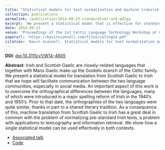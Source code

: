 ```yaml
---
title: "Statistical models for text normalization and machine translation"
collection: publications
permalink: /publication/2014-08-23-standardizer-and-gd2ga
excerpt: 'We present a statistical model that is effective for standardization of Irish texts, as well as translation from Scottish Gaelic to Irish.'
date: 2014-08-23
venue: 'Proceedings of the 1st Celtic Language Technology Workshop at COLING 2014'
paperurl: 'https://kevinscannell.com/files/coling14.pdf'
citation: 'Kevin Scannell. Statistical models for text normalization and machine translation. In <i>Proceedings of the First Celtic Language Technology Workshop</i>, pages 33–40, Dublin, Ireland, 2014. Association for Computational Linguistics and Dublin City University.'
---
```


**DOI**: [doi:10.3115/v1/W14-4605](https://dx.doi.org/10.3115/v1/W14-4605)

**Abstract**: Irish and Scottish Gaelic are closely-related languages that together with Manx Gaelic make up the Goidelic branch of the Celtic family. We present a statistical model for translation from Scottish Gaelic to Irish that we hope will facilitate communication between the two language communities, especially in social media. An important aspect of this work is to overcome the orthographical differences between the languages, many of which were introduced in a major spelling reform of Irish in the 1940’s and 1950’s. Prior to that date, the orthographies of the two languages were quite similar, thanks in part to a shared literary tradition. As a consequence of this, machine translation from Scottish Gaelic to Irish has a great deal in common with the problem of normalizing pre-standard Irish texts, a problem with applications to lexicography and information retrieval. We show how a single statistical model can be used effectively in both contexts.

* [Associated talk](/talks/2014-08-23a-talk)
* [Code](/software/2013-02-15-software)
